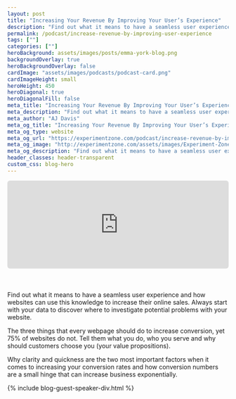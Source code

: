 ```yaml
---
layout: post
title: "Increasing Your Revenue By Improving Your User’s Experience"
description: "Find out what it means to have a seamless user experience and how websites can use this knowledge to increase their online sales. Always start with your data to discover where to investigate potential problems with your website."
permalink: /podcast/increase-revenue-by-improving-user-experience
tags: [""]
categories: [""]
heroBackground: assets/images/posts/emma-york-blog.png
backgroundOverlay: true
heroBackgroundOverlay: false
cardImage: "assets/images/podcasts/podcast-card.png"
cardImageHeight: small
heroHeight: 450
heroDiagonal: true
heroDiagonalFill: false
meta_title: "Increasing Your Revenue By Improving Your User’s Experience"
meta_description: "Find out what it means to have a seamless user experience and how websites can use this knowledge to increase their online sales. Always start with your data to discover where to investigate potential problems with your website."
meta_author: "AJ Davis"
meta_og_title: "Increasing Your Revenue By Improving Your User’s Experience"
meta_og_type: website
meta_og_url: "https://experimentzone.com/podcast/increase-revenue-by-improving-user-experience"
meta_og_image: "http://experimentzone.com/assets/images/Experiment-Zone-social-logo.jpg"
meta_og_description: "Find out what it means to have a seamless user experience and how websites can use this knowledge to increase their online sales. Always start with your data to discover where to investigate potential problems with your website."
header_classes: header-transparent
custom_css: blog-hero
---
```


<div style="width: 100%; height: 200px; margin-bottom: 20px; border-radius: 6px; overflow:hidden;"><iframe style="width: 100%; height: 200px;" frameborder="no" scrolling="no" seamless src="https://player.captivate.fm/episode/7b70a3e0-5d86-4773-b89f-f4af84f3c328"></iframe></div>

&nbsp;

Find out what it means to have a seamless user experience and how websites can use this knowledge to increase their online sales. Always start with your data to discover where to investigate potential problems with your website.

The three things that every webpage should do to increase conversion, yet 75% of websites do not. Tell them what you do, who you serve and why should customers choose you (your value propositions).

Why clarity and quickness are the two most important factors when it comes to increasing your conversion rates and how conversion numbers are a small hinge that can increase business exponentially.

{% include blog-guest-speaker-div.html %}

